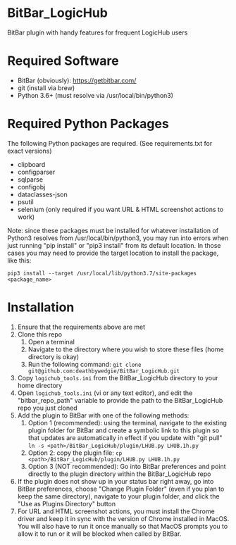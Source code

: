 # BitBar_LogicHub
BitBar plugin with handy features for frequent LogicHub users

# Required Software
* BitBar (obviously): https://getbitbar.com/
* git (install via brew)
* Python 3.6+ (must resolve via /usr/local/bin/python3)

# Required Python Packages
The following Python packages are required. (See requirements.txt for exact versions)

* clipboard
* configparser
* sqlparse
* configobj
* dataclasses-json
* psutil
* selenium (only required if you want URL & HTML screenshot actions to work)

Note: since these packages must be installed for whatever installation of 
Python3 resolves from /usr/local/bin/python3, you may run into errors when just 
running "pip install" or "pip3 install" from its default location. In those 
cases you may need to provide the target location to install the package, like 
this:

`pip3 install --target /usr/local/lib/python3.7/site-packages <package_name>`


# Installation
1. Ensure that the requirements above are met
1. Clone this repo
   1. Open a terminal
   1. Navigate to the directory where you wish to store these files (home directory is okay)
   1. Run the following command: 
   `git clone git@github.com:deathbywedgie/BitBar_LogicHub.git`
1. Copy `logichub_tools.ini` from the BitBar_LogicHub directory to your home directory
1. Open `logichub_tools.ini` (vi or any text editor), and edit the "bitbar_repo_path" variable to provide the path to the BitBar_LogicHub repo you just cloned
1. Add the plugin to BitBar with one of the following methods:
   1. Option 1 (recommended): using the terminal, navigate to the existing plugin folder for BitBar and create a symbolic link to this plugin so that updates are automatically in effect if you update with "git pull" `ln -s <path>/BitBar_LogicHub/plugin/LHUB.py LHUB.1h.py`
   1. Option 2: copy the plugin file: `cp <path>/BitBar_LogicHub/plugin/LHUB.py LHUB.1h.py`
   1. Option 3 (NOT recommended): Go into BitBar preferences and point directly to the plugin directory within the BitBar_LogicHub repo
1. If the plugin does not show up in your status bar right away, go into BitBar preferences, choose "Change Plugin Folder" (even if you plan to keep the same directory), navigate to your plugin folder, and click the "Use as Plugins Directory" button
1. For URL and HTML screenshot actions, you must install the Chrome driver and keep it in sync with the version of Chrome installed in MacOS. 
You will also have to run it once manually so that MacOS prompts you to allow it to run or it will be blocked when called by BitBar.